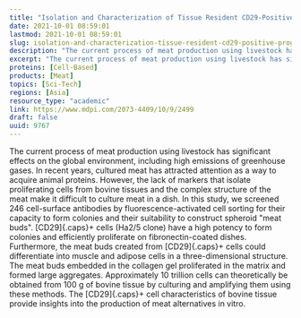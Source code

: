 ```yaml
---
title: "Isolation and Characterization of Tissue Resident CD29-Positive Progenitor Cells in Livestock to Generate a Three-Dimensional Meat Bud"
date: 2021-10-01 08:59:01
lastmod: 2021-10-01 08:59:01
slug: isolation-and-characterization-tissue-resident-cd29-positive-progenitor-cells-livestock
description: "The current process of meat production using livestock has significant effects on the global environment, including high emissions of greenhouse gases. In recent years, cultured meat has attracted attention as a way to acquire animal proteins. However, the lack of markers that isolate proliferating cells from bovine tissues and the complex structure of the meat make it difficult to culture meat in a dish. In this study, we screened 246 cell-surface antibodies by fluorescence-activated cell sorting for their capacity to form colonies and their suitability to construct spheroid “meat buds”."
excerpt: "The current process of meat production using livestock has significant effects on the global environment, including high emissions of greenhouse gases. In recent years, cultured meat has attracted attention as a way to acquire animal proteins. However, the lack of markers that isolate proliferating cells from bovine tissues and the complex structure of the meat make it difficult to culture meat in a dish. In this study, we screened 246 cell-surface antibodies by fluorescence-activated cell sorting for their capacity to form colonies and their suitability to construct spheroid “meat buds”."
proteins: [Cell-Based]
products: [Meat]
topics: [Sci-Tech]
regions: [Asia]
resource_type: "academic"
link: https://www.mdpi.com/2073-4409/10/9/2499
draft: false
uuid: 9767
---
```

The current process of meat production using livestock has significant
effects on the global environment, including high emissions of
greenhouse gases. In recent years, cultured meat has attracted attention
as a way to acquire animal proteins. However, the lack of markers that
isolate proliferating cells from bovine tissues and the complex
structure of the meat make it difficult to culture meat in a dish. In
this study, we screened 246 cell-surface antibodies by
fluorescence-activated cell sorting for their capacity to form colonies
and their suitability to construct spheroid "meat buds". [CD29]{.caps}+
cells (Ha2/5 clone) have a high potency to form colonies and efficiently
proliferate on fibronectin-coated dishes. Furthermore, the meat buds
created from [CD29]{.caps}+ cells could differentiate into muscle and
adipose cells in a three-dimensional structure. The meat buds embedded
in the collagen gel proliferated in the matrix and formed large
aggregates. Approximately 10 trillion cells can theoretically be
obtained from 100 g of bovine tissue by culturing and amplifying them
using these methods. The [CD29]{.caps}+ cell characteristics of bovine
tissue provide insights into the production of meat alternatives
in vitro.
